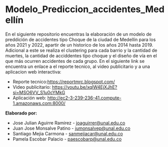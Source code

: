 # Modelo_Prediccion_accidentes_Medellín

En el siguiente repositorio encuentras la elaboración de un modelo de preddición de accidentes tipo Choque de la ciudad de Medellín para los años 2021 y 2022, apartir de un historico de los años 2014 hasta 2019. Adicional a este se realiza el clustering para cada barrio y la cantidad de muertes, la cantidad de acciddentes tipo choque y el diseño de vía en el que más ocurren accidentes de cada grupo. 
En el siguiente link se encuentra un enlace a el reporte tecnico, al video publicitario y a una aplicacion web interactiva:

- Reporte tecnico:https://reportmrc.blogspot.com/
- Video publicitario: https://youtu.be/xqlW4EjXJhE?si=MSO6VV_S1u0cYMkG
- Aplicación web: http://ec2-3-239-236-41.compute-1.amazonaws.com:8000/

**Elaborado por:**
- Jose Julian Aguirre Ramirez - joaguirrer@unal.edu.co
- Juan Jose Monsalve Patino - jumonsalvep@unal.edu.co
- Santiago Mejia Carmona - sanmejiacar@unal.edu.co
- Pamela Escobar Palacio - paescobarp@unal.edu.co
 
